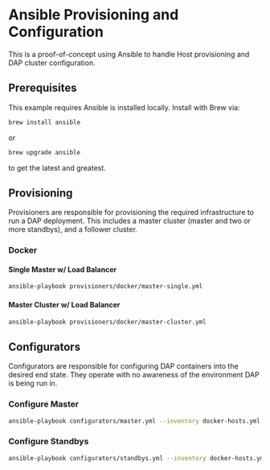 # Ansible Provisioning and Configuration

This is a proof-of-concept using Ansible to handle Host provisioning and DAP cluster configuration.

## Prerequisites

This example requires Ansible is installed locally.  Install with Brew via:

```sh
brew install ansible
```

or  

```sh
brew upgrade ansible
```

to get the latest and greatest.

## Provisioning

Provisioners are responsible for provisioning the required infrastructure to run a DAP deployment.  This includes a master cluster (master and two or more standbys), and a follower cluster.

### Docker

#### Single Master w/ Load Balancer

```sh
ansible-playbook provisioners/docker/master-single.yml
```

#### Master Cluster w/ Load Balancer

```sh
ansible-playbook provisioners/docker/master-cluster.yml
```

## Configurators

Configurators are responsible for configuring DAP containers into the desired end state. They operate with no awareness of the environment DAP is being run in.

### Configure Master

```sh
ansible-playbook configurators/master.yml --inventory docker-hosts.yml
```

### Configure Standbys

```sh
ansible-playbook configurators/standbys.yml --inventory docker-hosts.yml
```
